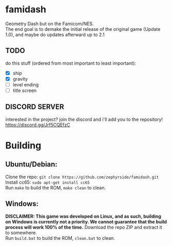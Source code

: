 # famidash

Geometry Dash but on the Famicom/NES.  
The end goal is to demake the initial release of the original game (Update 1.0), and maybe do updates afterward up to 2.1

## TODO

do this stuff (ordered from most important to least important):  
- [X] ship  
- [X] gravity  
- [ ] level ending  
- [ ] title screen  

## DISCORD SERVER
interested in the project? join the discord and i'll add you to the repository!
https://discord.gg/Jrf5CQEfzC



# Building
## Ubuntu/Debian:
Clone the repo: ``git clone https://github.com/zephyrside/famidash.git``  
Install cc65: ``sudo apt-get install cc65``  
Run ``make`` to build the ROM, ``make clean`` to clean.    

## Windows:
**DISCLAIMER: This game was developed on Linux, and as such, building on Windows is currently not a priority. We cannot guarantee that the build process will work 100% of the time.**
Download the repo ZIP and extract it to somewhere.  
Run ``build.bat`` to build the ROM, ``clean.bat`` to clean.  
